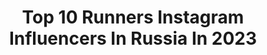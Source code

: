 ---
title: Top 10 Runners Instagram Influencers In Russia In 2023
description: >-
  Find top runners Instagram influencers in Russia in 2023. Most popular hashtags: #running #sport #motivation.
platform: Instagram
hits: 32
text_top: Identify the most popular Instagram accounts on inBeat.
text_bottom: Our platform has 32 Instagram influencers like this in Russia for you to collaborate.
profiles:
  - username: "dunya.win"
    fullname: >-
      Natalia Pyrozhenko-Chornomaz〄
    bio: >-
      Track and Field Athlete🎽 Runner coach🏃🏼‍♀️ Married💍
    location: "Russia"
    followers: 15267
    engagement: 1066
    commentsToLikes: 0.038376
    id: ckap7cdwojgoy0i783tk343ev
    verified: false
    hashtags: ""
  - username: "saule_sergazinova"
    fullname: >-
      Saule, Travel & Lifestyle
    bio: >-
      😊 PR, influence marketing @prpowerkz 😍 CEO @takeoff_kz ✊🏼 100% self-made person, motivator, runner 🌏 Traveler, visited 44 countries
    location: "Russia"
    followers: 78047
    engagement: 122
    commentsToLikes: 0.062867
    id: ck6tk8hl447f60j713zpfppr2
    verified: false
    hashtags: "#saule, #takeoffkz, #sonmezrealastate, #rixosborovoe"
  - username: "viktoriya_400h"
    fullname: >-
      Viktoriya Tkachuk
    bio: >-
      Runner 400mH from Ukraine 💛💙🏃 PB - 54.93🏃 Nike Athlete✌ Olimpian Rio 2016 #nike #Athlete
    location: "Russia"
    followers: 9164
    engagement: 867
    commentsToLikes: 0.026194
    id: ck8tdlyef3v4v0j787bjcnb0f
    verified: false
    hashtags: "#we, #together, #sport, #scn"
  - username: "violetta.tyurkina"
    fullname: >-
      Violetta 💎 Tyurkina
    bio: >-
      • 📍Moscow 🇷🇺 • MSU student 📚 • 1-st runner up Miss Russia 2018👑 • 1-ая Вице-мисс Россия 2018
    location: "Russia"
    followers: 23960
    engagement: 559
    commentsToLikes: 0.033025
    id: ck5hjb6k6gbpp0i110aupqfg5
    verified: false
    hashtags: "#style, #familytime, #byebye2020, #factfulness"
  - username: "wowlyolya"
    fullname: >-
      Лёля
    bio: >-
      ⛓аксессуары из кожи 🤸🏼‍♀️спорт 🏃🏼‍♀️пробежала марафон 42,2км 🖤тренируюсь с AR(adidas runners) ⛩🏝влюблена в Азию
    location: "Russia"
    followers: 57883
    engagement: 162
    commentsToLikes: 0.008516
    id: ck6tzv9bzc2lk0j71kmccftzl
    verified: false
    hashtags: "#biovita, #goodfoodacademy, #quarantinepillowchallenge, #stayhome"
  - username: "ek.zavyalova"
    fullname: >-
      Екатерина Гулиева
    bio: >-
      🇷🇺Runner of Russian track and field team ⠀⠀⭐️🥈Olympic medalist of London2012 ⠀⠀⠀⭐️Nike Athlete 🏃‍♀️ 🖤 Photographer 📷
    location: "Russia"
    followers: 6024
    engagement: 534
    commentsToLikes: 0.005601
    id: ck0txg6faiztc0i19awsr4zpe
    verified: true
    hashtags: ""
  - username: "albina_akhtyamova"
    fullname: >-
      Альбина Ахтямова
    bio: >-
      2nd runner up Miss Russia-2017 👑 Charity👴👵 Model, Actress 👠 Kazan, Russia
    location: "Russia"
    followers: 7150
    engagement: 622
    commentsToLikes: 0.044922
    id: ck6tu9p8cf3j60j71ab0f8s29
    verified: false
    hashtags: "#eidmubarak, #family, #kushtau"
  - username: "assel_alimzhan"
    fullname: >-
      ASSEL ALIMZHAN
    bio: >-
      Almaty Marathon Ambassador • Psychologist ☘️ • Ultramarathon Runner 🏃🏼‍♀️ • Mountaingirl 🏔 • Traveler 🌎
    location: "Russia"
    followers: 7682
    engagement: 856
    commentsToLikes: 0.019437
    id: ck15tnp56izqi0i19iz140lqt
    verified: false
    hashtags: "#travelphotography, #lifestyle, #mountains, #life"
  - username: "breslavtsev"
    fullname: >-
      Oleg Breslavtsev
    bio: >-
      Фотограф в Крыму🌿 Wedding & Elopement Photographer ➤ #breslavtsevphotography Ultramarathon runner🏃 📩 Direct
    location: "Russia"
    followers: 111322
    engagement: 119
    commentsToLikes: 0.027848
    id: ck5cjsajovecd0i11bhog0h8b
    verified: false
    hashtags: "#morocco, #breslavtsevphotography, #breslavtsevbybicycle, #tuscany"
  - username: "markovevgeniy"
    fullname: >-
      Evgeny Markov | ТРЕНЕР
    bio: >-
      ТРЕНЕР @skyrun_team Sky/trail/ski runner in the team @salomonRussia/@squeezysportsnutrition ITRA-883 @skyrace_comapedrosa 2019-🥈 #SkyMasters19 -6th
    location: "Russia"
    followers: 4305
    engagement: 1329
    commentsToLikes: 0.071394
    id: ckapbslh916tl0i78u79weu38
    verified: false
    hashtags: "#madfox, #salomonrussia, #squeezyteamrussia, #salomonrussian"
---